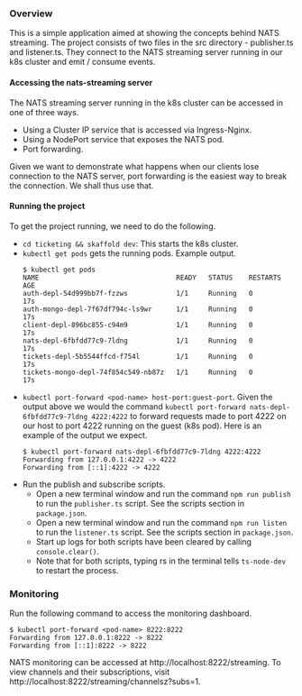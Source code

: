 ### Overview

This is a simple application aimed at showing the concepts behind NATS streaming. The project consists of two files in
the src directory - publisher.ts and listener.ts. They connect to the NATS streaming server running in our k8s cluster
and emit / consume events.

#### Accessing the nats-streaming server

The NATS streaming server running in the k8s cluster can be accessed in one of three ways.
* Using a Cluster IP service that is accessed via Ingress-Nginx.
* Using a NodePort service that exposes the NATS pod.
* Port forwarding.

Given we want to demonstrate what happens when our clients lose connection to the NATS server, port forwarding is the
easiest way to break the connection. We shall thus use that.

#### Running the project

To get the project running, we need to do the following.
* `cd ticketing && skaffold dev`: This starts the k8s cluster.
* `kubectl get pods` gets the running pods. Example output.
    ```
    $ kubectl get pods
    NAME                                  READY   STATUS    RESTARTS   AGE
    auth-depl-54d999bb7f-fzzws            1/1     Running   0          17s
    auth-mongo-depl-7f67df794c-ls9wr      1/1     Running   0          17s
    client-depl-896bc855-c94m9            1/1     Running   0          17s
    nats-depl-6fbfdd77c9-7ldng            1/1     Running   0          17s
    tickets-depl-5b5544ffcd-f754l         1/1     Running   0          17s
    tickets-mongo-depl-74f854c549-nb87z   1/1     Running   0          17s
    ```
* `kubectl port-forward <pod-name> host-port:guest-port`. Given the output above we would the command 
`kubectl port-forward nats-depl-6fbfdd77c9-7ldng 4222:4222` to forward requests made to port 4222 on our host to port
4222 running on the guest (k8s pod). Here is an example of the output we expect.
    ```
    $ kubectl port-forward nats-depl-6fbfdd77c9-7ldng 4222:4222
    Forwarding from 127.0.0.1:4222 -> 4222
    Forwarding from [::1]:4222 -> 4222
    ```
* Run the publish and subscribe scripts.
  * Open a new terminal window and run the command `npm run publish` to run the `publisher.ts` script. See the scripts
  section in `package.json`.
  * Open a new terminal window and run the command `npm run listen` to run the `listener.ts` script. See the scripts
  section in `package.json`.
  * Start up logs for both scripts have been cleared by calling `console.clear()`.
  * Note that for both scripts, typing rs in the terminal tells `ts-node-dev` to restart the process.

### Monitoring

Run the following command to access the monitoring dashboard.
```
$ kubectl port-forward <pod-name> 8222:8222
Forwarding from 127.0.0.1:8222 -> 8222
Forwarding from [::1]:8222 -> 8222
```

NATS monitoring can be accessed at http://localhost:8222/streaming. To view channels and their subscriptions, visit
http://localhost:8222/streaming/channelsz?subs=1.